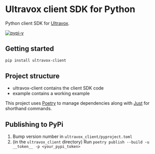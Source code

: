 # Ultravox client SDK for Python
Python client SDK for [Ultravox](https://ultravox.ai).

[![pypi-v](https://img.shields.io/pypi/v/ultravox-client.svg?label=ultravox-client&color=orange)](https://pypi.org/project/ultravox-client/)

## Getting started

```bash
pip install ultravox-client
```

## Project structure

* ultravox-client contains the client SDK code
* example contains a working example

This project uses [Poetry](https://python-poetry.org/) to manage dependencies along with [Just](https://just.systems/) for shorthand commands.

## Publishing to PyPi
1. Bump version number in `ultravox_client/pyproject.toml`
1. (in the `ultravox_client` directory) Run `poetry publish --build -u __token__ -p <your_pypi_token>`